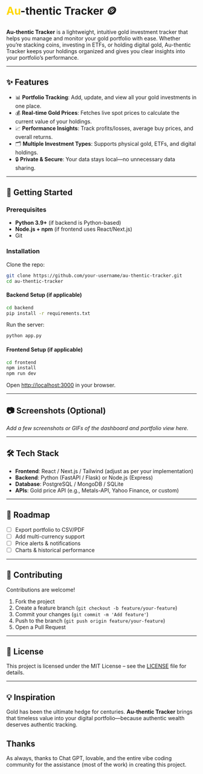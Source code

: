 # <span style="color:gold">Au</span>-thentic Tracker 🪙

**Au-thentic Tracker** is a lightweight, intuitive gold investment tracker that helps you manage and monitor your gold portfolio with ease. Whether you’re stacking coins, investing in ETFs, or holding digital gold, Au-thentic Tracker keeps your holdings organized and gives you clear insights into your portfolio’s performance.

---

## ✨ Features

-   📊 **Portfolio Tracking**: Add, update, and view all your gold investments in one place.
-   💰 **Real-time Gold Prices**: Fetches live spot prices to calculate the current value of your holdings.
-   📈 **Performance Insights**: Track profits/losses, average buy prices, and overall returns.
-   🗂 **Multiple Investment Types**: Supports physical gold, ETFs, and digital holdings.
-   🔒 **Private & Secure**: Your data stays local—no unnecessary data sharing.

---

## 🚀 Getting Started

### Prerequisites

-   **Python 3.9+** (if backend is Python-based)
-   **Node.js + npm** (if frontend uses React/Next.js)
-   Git

### Installation

Clone the repo:

```bash
git clone https://github.com/your-username/au-thentic-tracker.git
cd au-thentic-tracker
```

#### Backend Setup (if applicable)

```bash
cd backend
pip install -r requirements.txt
```

Run the server:

```bash
python app.py
```

#### Frontend Setup (if applicable)

```bash
cd frontend
npm install
npm run dev
```

Open [http://localhost:3000](http://localhost:3000) in your browser.

---

## 📷 Screenshots (Optional)

_Add a few screenshots or GIFs of the dashboard and portfolio view here._

---

## 🛠 Tech Stack

-   **Frontend**: React / Next.js / Tailwind (adjust as per your implementation)
-   **Backend**: Python (FastAPI / Flask) or Node.js (Express)
-   **Database**: PostgreSQL / MongoDB / SQLite
-   **APIs**: Gold price API (e.g., Metals-API, Yahoo Finance, or custom)

---

## 📌 Roadmap

-   [ ] Export portfolio to CSV/PDF
-   [ ] Add multi-currency support
-   [ ] Price alerts & notifications
-   [ ] Charts & historical performance

---

## 🤝 Contributing

Contributions are welcome!

1. Fork the project
2. Create a feature branch (`git checkout -b feature/your-feature`)
3. Commit your changes (`git commit -m 'Add feature'`)
4. Push to the branch (`git push origin feature/your-feature`)
5. Open a Pull Request

---

## 📜 License

This project is licensed under the MIT License – see the [LICENSE](LICENSE) file for details.

---

## 💡 Inspiration

Gold has been the ultimate hedge for centuries. **Au-thentic Tracker** brings that timeless value into your digital portfolio—because authentic wealth deserves authentic tracking.

## Thanks

As always, thanks to Chat GPT, lovable, and the entire vibe coding community for the assistance (most of the work) in creating this project.
